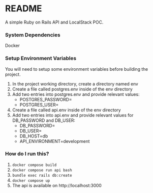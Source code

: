 # README

A simple Ruby on Rails API and LocalStack POC.

### System Dependencies
Docker

### Setup Environment Variables
You will need to setup some environment variables before building the project.

1. In the project working directory, create a directory named env
2. Create a file called postgres.env inside of the env directory
3. Add two entries into postgres.env and provide relevant values:
    - POSTGRES_PASSWORD=
    - POSTGRES_USER=
2. Create a file called api.env inside of the env directory
3. Add two entries into api.env and provide relevant values for DB_PASSWORD and DB_USER:
    - DB_PASSWORD=
    - DB_USER=
    - DB_HOST=db
    - API_ENVIRONMENT=development


### How do I run this?
1. `docker compose build`
2. `docker compose run api bash`
3. `bundle exec rails db:create`
4. `docker compose up`
5. The api is available on http://localhost:3000

